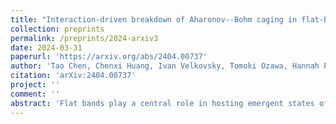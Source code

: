 ```yaml
---
title: "Interaction-driven breakdown of Aharonov--Bohm caging in flat-band Rydberg lattices"
collection: preprints
permalink: /preprints/2024-arxiv3
date: 2024-03-31
paperurl: 'https://arxiv.org/abs/2404.00737'
author: 'Tao Chen, Chenxi Huang, Ivan Velkovsky, Tomoki Ozawa, Hannah Price, Jacob P Covey, Bryce Gadway'
citation: 'arXiv:2404.00737'
project: ''
comment: ''
abstract: 'Flat bands play a central role in hosting emergent states of matter in many condensed matter systems, from the nascent insulating states of twisted bilayer graphene to the fractionalized excitations found in frustrated magnets and quantum Hall materials. Here, we report on the experimental realization of highly tunable flat-band models populated by strongly interacting Rydberg atoms. Using the approach of synthetic dimensions, we engineer a flat-band rhombic lattice with twisted boundaries, and through nonequilibrium dynamics we explore the control of Aharonov--Bohm (AB) caging via a tunable U(1) gauge field. Through microscopic measurements of Rydberg pairs, we explore the interaction-driven breakdown of AB caging in the limit of strong dipolar interactions that mix the lattice bands. In the limit of weak interactions, where caging remains intact, we observe an effective magnetism that arises due to the interaction-driven mixing of degenerate flat-band states. These observations of strongly correlated flat-band dynamics open the door to explorations of new emergent phenomena in synthetic quantum materials.'
---
```

